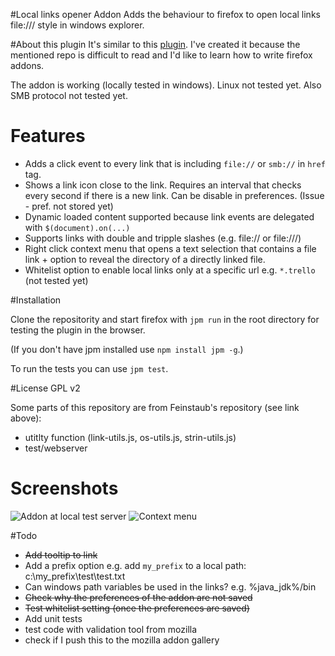 #Local links opener Addon
Adds the behaviour to firefox to open local links file:/// style in windows explorer.

#About this plugin
It's similar to this [plugin](https://github.com/feinstaub/firefox_addon_local_filesystem_links). I've created it because the mentioned repo is difficult to read and I'd like to learn how to write firefox addons.

The addon is working (locally tested in windows). Linux not tested yet. Also SMB protocol not tested yet.

# Features

- Adds a click event to every link that is including `file://` or `smb://` in `href` tag.
- Shows a link icon close to the link. Requires an interval that checks every second if there is a new link. Can be disable in preferences. (Issue - pref. not stored yet)
- Dynamic loaded content supported because link events are delegated with `$(document).on(...)`
- Supports links with double and tripple slashes (e.g. file:// or file:///)
- Right click context menu that opens a text selection that contains a file link + option to reveal the directory of a directly linked file.
- Whitelist option to enable local links only at a specific url e.g. `*.trello` (not tested yet)

#Installation

Clone the repositority and start firefox with `jpm run` in the root directory for testing the plugin in the browser.

(If you don't have jpm installed use `npm install jpm -g`.)

To run the tests you can use `jpm test`.

#License
GPL v2

Some parts of this repository are from Feinstaub's repository (see link above):
- utitlty function (link-utils.js, os-utils.js, strin-utils.js)
- test/webserver

# Screenshots
![Addon at local test server](http://img.ctrlv.in/img/15/11/29/565a4e897bd41.png)
![Context menu](http://img.ctrlv.in/img/15/11/29/565a4f43370b1.png)

#Todo
- <del>Add tooltip to link</del>
- Add a prefix option e.g. add `my_prefix` to a local path: c:\my_prefix\test\test.txt
- Can windows path variables be used in the links? e.g. %java_jdk%/bin
- <del>Check why the preferences of the addon are not saved</del>
- <del>Test whitelist setting (once the preferences are saved)</del>
- Add unit tests
- test code with validation tool from mozilla
- check if I push this to the mozilla addon gallery